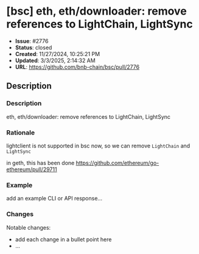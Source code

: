 # [bsc] eth, eth/downloader: remove references to LightChain, LightSync

- **Issue**: #2776
- **Status**: closed
- **Created**: 11/27/2024, 10:25:21 PM
- **Updated**: 3/3/2025, 2:14:32 AM
- **URL**: https://github.com/bnb-chain/bsc/pull/2776

## Description

### Description

eth, eth/downloader: remove references to LightChain, LightSync

### Rationale

lightclient is not supported in bsc now, so we can remove `LightChain` and `LightSync `

in geth, this has been done
https://github.com/ethereum/go-ethereum/pull/29711

### Example

add an example CLI or API response...

### Changes

Notable changes: 
* add each change in a bullet point here
* ...
